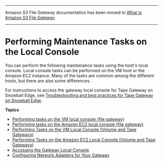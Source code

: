 --------

Amazon S3 File Gateway documentation has been moved to [What is Amazon S3 File Gateway](https://docs.aws.amazon.com/filegateway/latest/files3/WhatIsStorageGateway.html)

--------

# Performing Maintenance Tasks on the Local Console<a name="manage-on-premises"></a>

You can perform the following maintenance tasks using the host's local console\. Local console tasks can be performed on the VM host or the Amazon EC2 instance\. Many of the tasks are common among the different hosts, but there are also some differences\.

For instructions to access the gateway local console for Tape Gateway on Snowball Edge, see [Troubleshooting and best practices for Tape Gateway on Snowball Edge](https://docs.aws.amazon.com/storagegateway/latest/userguide/using-tape-gateway-snowball.html#troubleshooting-best-practices-tape-gateway-snowball)\.

**Topics**
+ [Performing tasks on the VM local console \(file gateway\)](manage-on-premises-fgw.md)
+ [Performing tasks on the Amazon EC2 local console \(file gateway\)](ec2-local-console-fwg.md)
+ [Performing Tasks on the VM Local Console \(Volume and Tape Gateways\)](manage-on-premises-common.md)
+ [Performing Tasks on the Amazon EC2 Local Console \(Volume and Tape Gateways\)](ec2-local-console-common.md)
+ [Accessing the Gateway Local Console](accessing-local-console.md)
+ [Configuring Network Adapters for Your Gateway](configure-multi-nic.md)